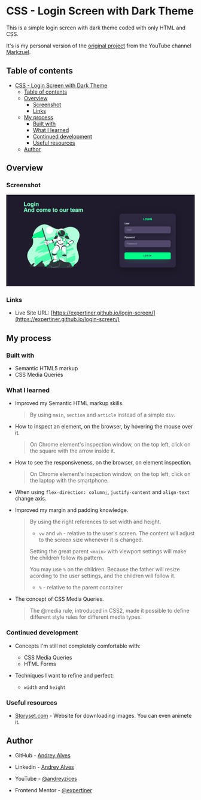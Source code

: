 # CSS - Login Screen with Dark Theme

This is a simple login screen with dark theme coded with only HTML and CSS.

It's is my personal version of the [original project](https://www.youtube.com/watch?v=69-WfrVBli8&list=PLGTK_wPcnd_o2968V2gSU5EszKBO3ffYc&index=4) from the YouTube channel [Markzuel](https://www.youtube.com/@Markzuel).

## Table of contents

- [CSS - Login Screen with Dark Theme](#css---login-screen-with-dark-theme)
  - [Table of contents](#table-of-contents)
  - [Overview](#overview)
    - [Screenshot](#screenshot)
    - [Links](#links)
  - [My process](#my-process)
    - [Built with](#built-with)
    - [What I learned](#what-i-learned)
    - [Continued development](#continued-development)
    - [Useful resources](#useful-resources)
  - [Author](#author)

## Overview

### Screenshot

![](./img/website-first-version.png)

### Links

- Live Site URL: [https://expertiner.github.io/login-screen/](https://expertiner.github.io/login-screen/)


## My process

### Built with

- Semantic HTML5 markup
- CSS Media Queries

### What I learned

- Improved my Semantic HTML markup skills.
  >By using `main`, `section` and `article` instead of a simple `div`.

- How to inspect an element, on the browser, by hovering the mouse over it.
  >On Chrome element's inspection window, on the top left, click on the square with the arrow inside it.

- How to see the responsiveness, on the browser, on element inspection.
  >On Chrome element's inspection window, on the top left, click on the laptop with the smartphone.

- When using `flex-direction: column;`, `justify-content` and `align-text` change axis.

- Improved my margin and padding knowledge.
  >By using the right references to set width and height.
  >- `vw` and `vh` - relative to the user's screen. The content will adjust to the screen size whenever it is changed.
  >
  >Setting the great parent `<main>` with viewport settings will make the children follow its pattern.
  >
  >You may use `%` on the children. Because the father will resize acording to the user settings, and the children will follow it.
  >
  >- `%` - relative to the parent container

- The concept of CSS Media Queries.
  >The @media rule, introduced in CSS2, made it possible to define different style rules for different media types.

### Continued development

- Concepts I'm still not completely comfortable with:
  - CSS Media Queries
  - HTML Forms

- Techniques I want to refine and perfect:
  -  `width` and `height`

### Useful resources

- [Storyset.com](https://storyset.com) - Website for downloading images. You can even animete it.


## Author

- GitHub - [Andrey Alves](https://github.com/Expertiner)

- Linkedin - [Andrey Alves](https://www.linkedin.com/in/andrey-alves-da-silva-02312099/)

- YouTube - [@andreyzices](https://www.youtube.com/channel/UCirtLAIX4JdTRy_Za6GKcwg)

- Frontend Mentor - [@expertiner](https://www.frontendmentor.io/profile/Expertiner)